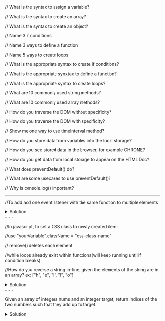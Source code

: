 // What is the syntax to assign a variable?

// What is the syntax to create an array?

// What is the syntax to create an object?

// Name 3 if conditions

// Name 3 ways to define a function

// Name 5 ways to create loops

// What is the appropriate syntax to create if conditions?

// What is the appropriate synxtax to define a function?

// What is the appropriate syntax to create loops?

// What are 10 commonly used string methods?

// What are 10 commonly used array methods?

// How do you traverse the DOM without specificity?

// How do you traverse the DOM with specificity?

// Show me one way to use timeInterval method?

// How do you store data from variables into the local storage?

// How do you see stored data in the browser, for example CHROME?

// How do you get data from local storage to appear on the HTML Doc?

// What does preventDefault() do?

// What are some usecases to use preventDefault()?

// Why is console.log() important?
- - -
//To add add one event listener with the same function to multiple elements
<details>
  <summary>Solution</summary>
    
```
document.addEventListener("click"), function(event) {
    if (event.target.matches("element-class-name")) {
        *do something*
    }
 }
 ```
    
 </details>
 - - -
 
//In javascript, to set a CSS class to newly created item:

//use "yourVariable".className = "css-class-name"

// remove() deletes each element

//while loops already exist within functions(will keep running until if condition breaks)
 
 //How do you reverse a string in-line, given the elements of the string are in an array? ex: ["h", "e", "l", "l", "o"]
 
 <details>
  <summary>Solution</summary>
  
 
```
function reverseString(string) {
    string = string.reverse()
}
```
</details>
- - -
  
Given an array of integers nums and an integer target, return indices of the two numbers such that they add up to target.
 <details>
  <summary>Solution</summary>
  
  
```
var twoSum = function(nums, target) {
    for (var x = 0; x < nums.length; x ++) {
        for (var y = x+1; y < nums.length; y++) {
        if(nums[x] + nums[y] == target) {
            var sum = [x,y];
            return sum;
        }
      }
   }
};
```
</details>
